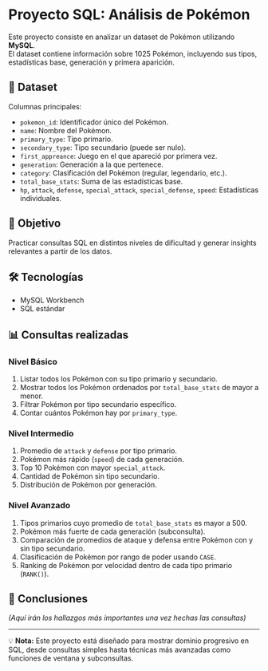 # Proyecto SQL: Análisis de Pokémon

Este proyecto consiste en analizar un dataset de Pokémon utilizando **MySQL**.  
El dataset contiene información sobre 1025 Pokémon, incluyendo sus tipos, estadísticas base, generación y primera aparición.

## 📂 Dataset
Columnas principales:
- `pokemon_id`: Identificador único del Pokémon.
- `name`: Nombre del Pokémon.
- `primary_type`: Tipo primario.
- `secondary_type`: Tipo secundario (puede ser nulo).
- `first_appreance`: Juego en el que apareció por primera vez.
- `generation`: Generación a la que pertenece.
- `category`: Clasificación del Pokémon (regular, legendario, etc.).
- `total_base_stats`: Suma de las estadísticas base.
- `hp`, `attack`, `defense`, `special_attack`, `special_defense`, `speed`: Estadísticas individuales.

## 🎯 Objetivo
Practicar consultas SQL en distintos niveles de dificultad y generar insights relevantes a partir de los datos.

## 🛠 Tecnologías
- MySQL Workbench
- SQL estándar

## 📊 Consultas realizadas

### Nivel Básico
1. Listar todos los Pokémon con su tipo primario y secundario.
2. Mostrar todos los Pokémon ordenados por `total_base_stats` de mayor a menor.
3. Filtrar Pokémon por tipo secundario específico.
4. Contar cuántos Pokémon hay por `primary_type`.

### Nivel Intermedio
1. Promedio de `attack` y `defense` por tipo primario.
2. Pokémon más rápido (`speed`) de cada generación.
3. Top 10 Pokémon con mayor `special_attack`.
4. Cantidad de Pokémon sin tipo secundario.
5. Distribución de Pokémon por generación.

### Nivel Avanzado
1. Tipos primarios cuyo promedio de `total_base_stats` es mayor a 500.
2. Pokémon más fuerte de cada generación (subconsulta).
3. Comparación de promedios de ataque y defensa entre Pokémon con y sin tipo secundario.
4. Clasificación de Pokémon por rango de poder usando `CASE`.
5. Ranking de Pokémon por velocidad dentro de cada tipo primario (`RANK()`).

## 📌 Conclusiones
_(Aquí irán los hallazgos más importantes una vez hechas las consultas)_

---

💡 **Nota:** Este proyecto está diseñado para mostrar dominio progresivo en SQL, desde consultas simples hasta técnicas más avanzadas como funciones de ventana y subconsultas.
